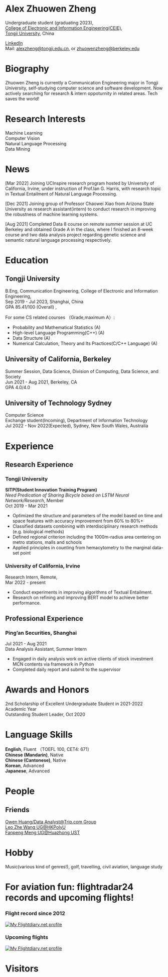 # Alex Zhuowen Zheng

Undergraduate student (graduating 2023),  
[College of Electronic and Information Engineering(CEIE)](https://see-en.tongji.edu.cn),  
[Tongji University](https://en.tongji.edu.cn), China  

[LinkedIn](https://www.linkedin.com/in/alex-zheng-blkr)  
Mail: alexzheng@tongji.edu.cn, or
      zhuowenzheng@berkeley.edu
      
# Biography

Zhuowen Zheng is currently a Communication Engineering major in Tongji University, self-studying computer science and software development. 
Now actively searching for research & intern oppoturnity in related areas. Tech saves the world!

# Research Interests
Machine Learning  
Computer Vision  
Natural Language Processing  
Data Mining

# News  

[Mar 2022] Joining UCInspire research program hosted by University of California, Irvine, under instruction of Prof.Ian G. Harris, with research topic in Textual Entailment of Natural Language Processing.  

[Dec 2021] Joining group of Professor Chaowei Xiao from Arizona State University as research assistant(intern) to conduct research in improving the robustness of machine learning systems.  

[Aug 2021] Completed Data 8 course on remote summer session at UC Berkeley and obtained Grade A in the class, where I finished an 8-week course and two data analysis project regarding genetic science and semantic natural language processing respectively.    

# Education
## Tongji University
B.Eng, Communication Engineering, College of Electronic and Information Engineering,  
Sep 2019 - Jul 2023, Shanghai, China  
GPA 85.41/100 (Overall) ,

For some CS related courses （Grade,maximum A）:  
- Probability and Mathematical Statistics (A)  
- High-level Language Programming(C++) (A)  
- Data Structure (A)   
- Numerical Calculation, Theory and Its Practices(C/C++ Language) (A)  

## University of California, Berkeley
Summer Session, Data Science, Division of Computing, Data Science, and Society  
Jun 2021 - Aug 2021, Berkeley, CA  
GPA 4.0/4.0  

## University of Technology Sydney  
Computer Science  
Exchange student(Incoming), Department of Information Technology  
Jul 2022 - Nov 2022(Expected), Sydney, New South Wales, Australia  

# Experience 
## Research Experience

### Tongji University
**SITP(Student Innovation Training Program)**  
*Need Predication of Sharing Bicycle based on LSTM Neural Network/Research*, Member  
Oct 2019 - Mar 2021  
- Optimized the structure and parameters of the model based on time and space features with accuracy improvement from 60% to 80%+  
- Classified datasets combining with interdisciplinary research methods (e.g. biological methods)  
- Defined regional criterion including the 1000m-radius area centering on metro stations, malls and schools  
- Applied principles in counting from hemacytometry to the marginal data-set point  

### University of California, Irvine   
Research Intern, Remote,  
Mar 2022 - present
 - Conduct experiments in improving algorithms of Textual Entailment.  
 - Research on refining and improving BERT model to achieve better performance.  

## Professional Experience
### Ping’an Securities, Shanghai
Jul 2021 - Aug 2021  
Data Analysis Assistant, Summer Intern  
 - Engaged in daily analysis work on active clients of stock investment MCN contents via framework in Python  
 - Completed daily report and submit to the supervisor  

# Awards and Honors
2nd Scholarship of Excellent Undergraduate Student in 2021-2022 Academic Year  
Outstanding Student Leader, Oct 2020  

# Language Skills

**English**, Fluent  （TOEFL 100, CET4: 671）  
**Chinese (Mandarin)**, Native  
**Chinese (Cantonese)**, Native  
**Korean**, Advanced  
**Japanese**, Advanced  

# People
## Friends
[Owen Huang/Data Analyst@Trip.com Group](https://www.linkedin.com/in/haohuang99/)  
[Leo Zhe Wang UG@HKPolyU](https://zhe-wang0018.github.io/)  
[Fanpeng Meng UG@Huazhong UST](https://mfp0610.github.io/)

# Hobby
Music(various kind of genres!), golf, travelling, civil aviation, language study

# For aviation fun: flightradar24 records and upcoming flights!
### Flight record since 2012  
<a href="https://my.flightradar24.com/Alex4seasons"><img src="https://banners-my.flightradar24.com/Alex4seasons.png" alt="My Flightdiary.net profile" /></a>  
### Upcoming flights  
<a href="https://my.flightradar24.com/Alex4seasons-future"><img src="https://banners-my.flightradar24.com/Alex4seasons-future.png" alt="My Flightdiary.net profile" /></a>  

# Visitors
<script type="text/javascript" id="clstr_globe" src="//clustrmaps.com/globe.js?d=gvanrDP9UeoFohRR-9KCMLyeFR1K-b9nXsfpibiZvcM"></script>  

